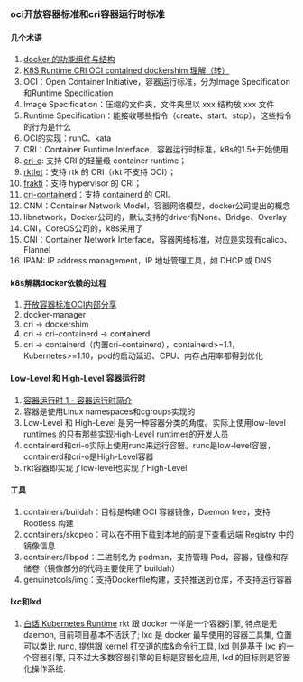 ### oci开放容器标准和cri容器运行时标准

#### 几个术语
1. [docker 的功能组件与结构](https://blog.laisky.com/p/docker-component/)
1. [K8S Runtime CRI OCI contained dockershim 理解（转）](https://www.cnblogs.com/charlieroro/articles/10998203.html)
1. OCI：Open Container Initiative，容器运行标准，分为Image Specification和Runtime Specification
  1. Image Specification：压缩的文件夹，文件夹里以 xxx 结构放 xxx 文件
  1. Runtime Specification：能接收哪些指令（create、start、stop），这些指令的行为是什么
  1. OCI的实现：runC、kata
1. CRI：Container Runtime Interface，容器运行时标准，k8s的1.5+开始使用
  1. [cri-o](https://cri-o.io/): 支持 CRI 的轻量级 container runtime；
  1. [rktlet](https://github.com/kubernetes-incubator/rktlet)：支持 rtk 的 CRI（rkt 不支持 OCI）；
  1. [frakti](https://github.com/kubernetes/frakti)：支持 hypervisor 的 CRI；
  1. [cri-containerd](https://github.com/containerd/cri)：支持 containerd 的 CRI。
1. CNM：Container Network Model，容器网络模型，docker公司提出的概念
  1. libnetwork，Docker公司的，默认支持的driver有None、Bridge、Overlay
  1. CNI，CoreOS公司的，k8s采用了
1. CNI：Container Network Interface，容器网络标准，对应是实现有calico、Flannel
1. IPAM: IP address management，IP 地址管理工具，如 DHCP 或 DNS

#### k8s解耦docker依赖的过程
1. [开放容器标准OCI内部分享](https://xuanwo.io/2019/08/06/oci-intro/)
1. docker-manager
1. cri -> dockershim
1. cri -> cri-containerd -> containerd
1. cri -> containerd（内置cri-containerd），containerd>=1.1，Kubernetes>=1.10，pod的启动延迟、CPU、内存占用率都得到优化

#### Low-Level 和 High-Level 容器运行时
1. [容器运行时 1 - 容器运行时简介](http://liupeng0518.github.io/2019/10/06/docker/runtimes/Container%20Runtimes%20Part%201/)
1. 容器是使用Linux namespaces和cgroups实现的
1. Low-Level 和 High-Level 是另一种容器分类的角度。实际上使用low-level runtimes 的只有那些实现High-Level runtimes的开发人员
1. containerd和cri-o实际上使用runc来运行容器。runc是low-level容器，containerd和cri-o是High-Level容器
1. rkt容器即实现了low-level也实现了High-Level

#### 工具
1. containers/buildah：目标是构建 OCI 容器镜像，Daemon free，支持 Rootless 构建
1. containers/skopeo：可以在不用下载到本地的前提下查看远端 Registry 中的镜像信息
1. containers/libpod：二进制名为 podman，支持管理 Pod，容器，镜像和存储卷（镜像部分的代码主要使用了 buildah）
1. genuinetools/img：支持Dockerfile构建，支持推送到仓库，不支持运行容器

#### lxc和lxd
1. [白话 Kubernetes Runtime](https://aleiwu.com/post/cncf-runtime-landscape/)
rkt 跟 docker 一样是一个容器引擎, 特点是无 daemon, 目前项目基本不活跃了; 
lxc 是 docker 最早使用的容器工具集, 位置可以类比 runc, 提供跟 kernel 打交道的库&命令行工具, 
lxd 则是基于 lxc 的一个容器引擎, 只不过大多数容器引擎的目标是容器化应用, lxd 的目标则是容器化操作系统.













